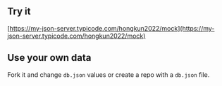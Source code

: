 ## Try it

<!-- [https://my-json-server.typicode.com/typicode/demo](https://my-json-server.typicode.com/typicode/demo) -->

[https://my-json-server.typicode.com/hongkun2022/mock](https://my-json-server.typicode.com/hongkun2022/mock)

## Use your own data

Fork it and change `db.json` values or create a repo with a `db.json` file.
